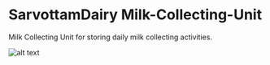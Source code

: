 # SarvottamDairy Milk-Collecting-Unit
Milk Collecting Unit for storing daily milk collecting activities.

![alt text](https://i.ibb.co/DCt44qj/Home.png)
